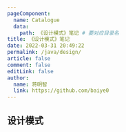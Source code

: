 ```yaml
---
pageComponent:
  name: Catalogue
  data:
    path: 《设计模式》笔记 # 要对应目录名
title: 《设计模式》笔记
date: 2022-03-31 20:49:22
permalink: /java/design/
article: false
comment: false
editLink: false
author:
  name: 蒋明智
  link: https://github.com/baiye0
---
```


## 设计模式